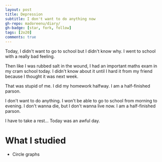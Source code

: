 ```yaml
---
layout: post
title: Depression
subtitle: I don't want to do anything now
gh-repo: madoreenu/diary/
gh-badge: [star, fork, follow]
tags: [2o20]
comments: true
---
```

Today, I didn't want to go to school but I didn't know why.
I went to school with a really bad feeling.

Then like I was rubbed salt in the wound, I had an important maths exam in my cram school today.
I didn't know about it until I hard it from my friend because I thought it was next week.

That was stupid of me.
I did my homework halfway.
I am a half-finished parson.

I don't want to do anything.
I won't be able to go to school from morning to evening.
I don't wanna die, but I don't wanna live now.
I am a half-finished parson.

I have to take a rest...
Today was an awful day.

# What I studied
- Circle graphs
